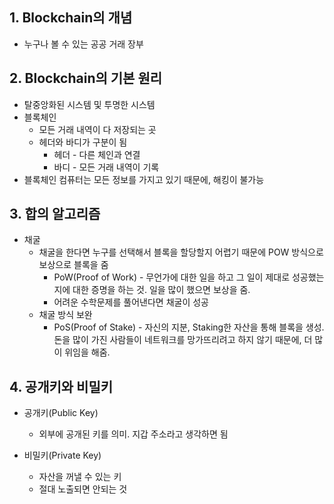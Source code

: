## 1. Blockchain의 개념
* 누구나 볼 수 있는 공공 거래 장부

## 2. Blockchain의 기본 원리
* 탈중앙화된 시스템 및 투명한 시스템
* 블록체인
  * 모든 거래 내역이 다 저장되는 곳
  * 헤더와 바디가 구분이 됨
    * 헤더 - 다른 체인과 연결
    * 바디 - 모든 거래 내역이 기록
* 블록체인 컴퓨터는 모든 정보를 가지고 있기 때문에, 해킹이 불가능

## 3. 합의 알고리즘
* 채굴
  * 채굴을 한다면 누구를 선택해서 블록을 할당할지 어렵기 때문에 POW 방식으로 보상으로 블록을 줌
    * PoW(Proof of Work) - 무언가에 대한 일을 하고 그 일이 제대로 성공했는지에 대한 증명을 하는 것. 일을 많이 했으면 보상을 줌.
    * 어려운 수학문제를 풀어낸다면 채굴이 성공
  * 채굴 방식 보완
    * PoS(Proof of Stake) - 자신의 지분, Staking한 자산을 통해 블록을 생성. 돈을 많이 가진 사람들이 네트워크를 망가뜨리려고 하지 않기 때문에, 더 많이 위임을 해줌.

## 4. 공개키와 비밀키
* 공개키(Public Key)
  * 외부에 공개된 키를 의미. 지갑 주소라고 생각하면 됨

* 비밀키(Private Key)
  * 자산을 꺼낼 수 있는 키
  * 절대 노출되면 안되는 것
